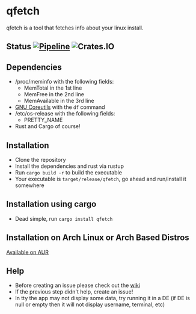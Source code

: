 # qfetch

qfetch is a tool that fetches info about your linux install.

## Status [![Pipeline](https://github.com/mrquantumoff/qfetch/actions/workflows/rust.yml/badge.svg)](https://github.com/mrquantumoff/qfetch/actions/workflows/rust.yml) ![Crates.IO](https://img.shields.io/crates/v/qfetch)

## Dependencies
* /proc/meminfo with the following fields:
    * MemTotal in the 1st line
    * MemFree in the 2nd line
    * MemAvailable in the 3rd line
* [GNU Coreutils](https://www.gnu.org/software/coreutils/) with the ```df``` command
* /etc/os-release with the following fields:
    * PRETTY_NAME
* Rust and Cargo of course!
## Installation
* Clone the repository
* Install the dependencies and rust via rustup
* Run ```cargo build -r``` to build the executable
* Your executable is ```target/release/qfetch```, go ahead and run/install it somewhere
## Installation using cargo
* Dead simple, run ```cargo install qfetch```

## Installation on Arch Linux or Arch Based Distros
[Available on AUR](https://aur.archlinux.org/packages/qfetch/)

## Help
* Before creating an issue please check out the [wiki](https://github.com/mrquantumoff/qfetch/wiki/Setting-up-ASCII-logos)
* If the previous step didn't help, create an issue!
* In tty the app may not display some data, try running it in a DE (if DE is null or empty then it will not display username, terminal, etc)
